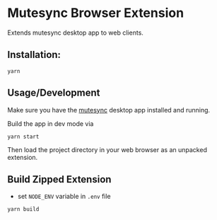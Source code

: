 # Mutesync Browser Extension

Extends mutesync desktop app to web clients.

## Installation:
```
yarn
```

## Usage/Development

Make sure you have the [mutesync](https://mutesync.com/virtual-mute-button) desktop app installed and running.

Build the app in dev mode via
```
yarn start
```

Then load the project directory in your web browser as an unpacked extension.

## Build Zipped Extension
* set `NODE_ENV` variable in `.env` file
```
yarn build
```
